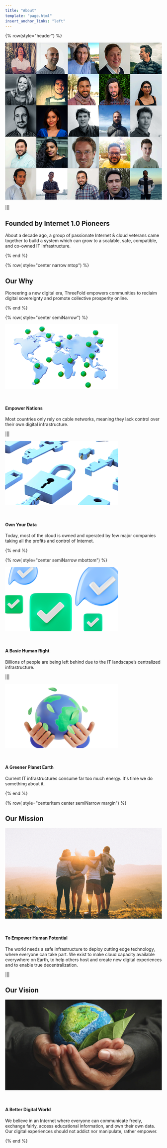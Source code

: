 ```yaml
---
title: "About"
template: "page.html"
insert_anchor_links: "left"
---
```


<!-- section 1 (header) -->


<div class="container mx-auto">

{% row(style="header") %}

![Image](people_2.png#mx-auto)

|||

## Founded by <span class="blue">**Internet 1.0 Pioneers**</span>

About a decade ago, a group of passionate Internet & cloud veterans came together to build a system which can grow to a scalable, safe, compatible, and co-owned IT infrastructure.

{% end %}




<!-- section 2  -->

{% row( style="center narrow mtop") %}

## **Our Why**

Pioneering a new digital era, ThreeFold empowers communities to reclaim digital sovereignty and promote collective prosperity online.

{% end %}

{% row( style="center semiNarrow") %}

<div class="shadow-md border-solid border-2 border-gray-100 rounded-md p-2 lg:p-4 my-0 lg:my-4">

![Image](nations.png#mx-auto)

<br>

#### **Empower Nations**

Most countries only rely on cable networks, meaning they lack control over their own digital infrastructure.


</div>

|||

<div class="shadow-md border-solid border-2 border-gray-100 rounded-md p-2 lg:p-4 my-0 lg:my-4">

![Image](own.png#mx-auto)

<br>

#### **Own Your Data**

Today, most of the cloud is owned and operated by few major companies taking all the profits and control of Internet.

</div>

{% end %}

{% row( style="center semiNarrow mbottom") %}

<div class="shadow-md border-solid border-2 border-gray-100 rounded-md p-2 lg:p-4 my-0 lg:my-4">

![Image](human_right.png#mx-auto)

<br>

#### **A Basic Human Right**

Billions of people are being left behind due to the IT landscape’s centralized infrastructure.

</div>

|||

<div class="shadow-md border-solid border-2 border-gray-100 rounded-md p-2 lg:p-4 my-0 lg:my-4">

![Image](greener.png#mx-auto)

<br>

#### **A Greener Planet Earth**

Current IT infrastructures consume far too much energy. It's time we do something about it.

</div>

{% end %}


</div>


<!-- section 3  -->

<div class="bg-gray-200">

<div class="container mx-auto">

{% row( style="centerItem center semiNarrow margin") %}


## **Our Mission**

![Image](mission.png#mx-auto)

<br>

#### To Empower Human Potential

The world needs a safe infrastructure to deploy cutting edge technology, where everyone can take part. We exist to make cloud capacity available everywhere on Earth, to help others host and create new digital experiences and to enable true decentralization.

|||

## **Our Vision**

![Image](vision.png#mx-auto)

<br>

#### A Better Digital World

We believe in an Internet where everyone can communicate freely, exchange fairly, access educational information, and own their own data. Our digital experiences should not addict nor manipulate, rather empower.


{% end %}

</div>


</div>